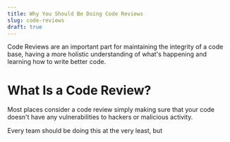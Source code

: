 ```yaml
---
title: Why You Should Be Doing Code Reviews
slug: code-reviews
draft: true
---
```


Code Reviews are an important part for maintaining the integrity of a code base, having a more holistic understanding of what's happening and learning how to write better code.

# What Is a Code Review?

Most places consider a code review simply making sure that your code doesn't have any vulnerabilities to hackers or malicious activity.

Every team should be doing this at the very least, but
